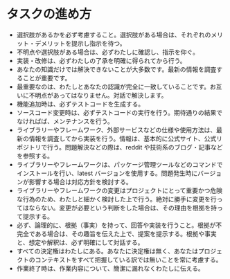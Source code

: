 
# タスクの進め方

- 選択肢があるかを必ず考慮すること。選択肢がある場合は、それぞれのメリット・デメリットを提示し指示を待つ。
- 不明点や選択肢がある場合は、必ずわたしに確認し、指示を仰ぐ。
- 実装・改修は、必ずわたしの了承を明確に得られてから行う。
- あなたの知識だけでは解決できないことが大多数です。最新の情報を調査することが重要です。
- 最重要なのは、わたしとあなたの認識が完全に一致していることです。お互いに不明点があってはなりません。対話で解決します。
- 機能追加時は、必ずテストコードを生成する。
- ソースコード変更時は、必ずテストコードの実行を行う。期待通りの結果でなければば、メンテナンスを行う。
- ライブラリーやフレームワーク、外部サービスなどの仕様や使用方法は、最新の情報を調査してから実装を行う。情報は、基本的に公式サイト、公式リポジトリで行う。問題解決などの際は、reddit や技術系のブログ・記事などを参照する。
- ライブラリーやフレームワークは、パッケージ管理ツールなどのコマンドでインストールを行い、latest バージョンを使用する。問題発生時にバージョンが影響する場合は対応方針を検討する。
- ライブラリーやフレームワークの変更はプロジェクトにとって重要かつ危険な行為のため、わたしと細かく検討した上で行う。絶対に勝手に変更を行ってはならない。変更が必要という判断をした場合は、その理由を根拠を持って提示する。
- 必ず、論理的に、根拠（事実）を持って、回答や実装を行うこと。根拠が不完全である場合は、その趣旨を伝えた上で、提案を提示する。根拠や事実と、想定や解釈は、必ず明確にして対話する。
- すべての決定権はわたしにある。あなたに決定権は無く、あなたはプロジェクトのコンテキストをすべて把握している訳では無いことを常に考慮する。
- 作業終了時は、作業内容について、簡潔に漏れなくわたしに伝える。
